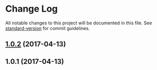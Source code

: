 # Change Log

All notable changes to this project will be documented in this file. See [standard-version](https://github.com/conventional-changelog/standard-version) for commit guidelines.

<a name="1.0.2"></a>
## [1.0.2](https://github.com/fpereira1/bookmarklet_manager/compare/v1.0.1...v1.0.2) (2017-04-13)



<a name="1.0.1"></a>
## 1.0.1 (2017-04-13)
